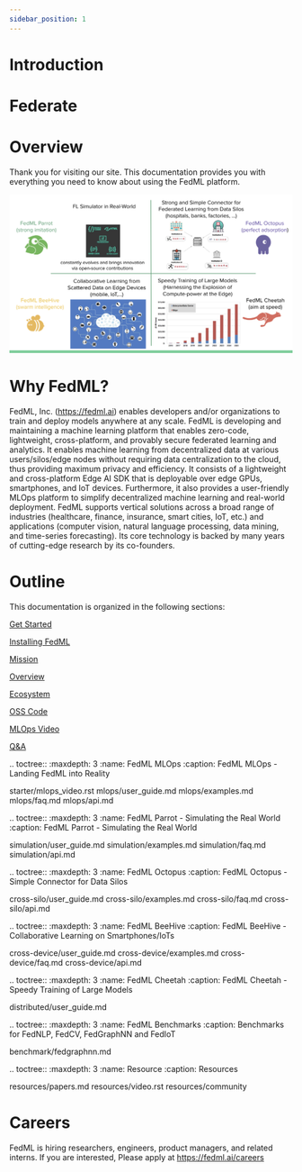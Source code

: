 ```yaml
---
sidebar_position: 1
---
```


# Introduction

Federate
=======
# Overview

Thank you for visiting our site. This documentation provides you with everything you need to know about using the FedML platform.

![FedML Platform!](_static/image/mission.png 'FedML Platform')

# Why FedML?

FedML, Inc. (https://fedml.ai) enables developers and/or organizations to train and deploy models anywhere at any scale. FedML is developing and maintaining a machine learning platform that enables zero-code, lightweight, cross-platform, and provably secure federated learning and analytics. It enables machine learning from decentralized data at various users/silos/edge nodes without requiring data centralization to the cloud, thus providing maximum privacy and efficiency. It consists of a lightweight and cross-platform Edge AI SDK that is deployable over edge GPUs, smartphones, and IoT devices. Furthermore, it also provides a user-friendly MLOps platform to simplify decentralized machine learning and real-world deployment. FedML supports vertical solutions across a broad range of industries (healthcare, finance, insurance, smart cities, IoT, etc.) and applications (computer vision, natural language processing, data mining, and time-series forecasting). Its core technology is backed by many years of cutting-edge research by its co-founders.

# Outline

This documentation is organized in the following sections:

[Get Started](./overview/getting_started.md)

[Installing FedML](./overview/installation.md)

[Mission](./overview/mission.md)

[Overview](./overview/overview.md)

[Ecosystem](./overview/ecosystem.md)

[OSS Code](./overview/oss_code_architecture.md)

[MLOps Video](./overview/mlops_video.md)

[Q&A](./overview/faq.md)

.. toctree::
:maxdepth: 3
:name: FedML MLOps
:caption: FedML MLOps - Landing FedML into Reality

starter/mlops_video.rst
mlops/user_guide.md
mlops/examples.md
mlops/faq.md
mlops/api.md

.. toctree::
:maxdepth: 3
:name: FedML Parrot - Simulating the Real World
:caption: FedML Parrot - Simulating the Real World

simulation/user_guide.md
simulation/examples.md
simulation/faq.md
simulation/api.md

.. toctree::
:maxdepth: 3
:name: FedML Octopus
:caption: FedML Octopus - Simple Connector for Data Silos

cross-silo/user_guide.md
cross-silo/examples.md
cross-silo/faq.md
cross-silo/api.md

.. toctree::
:maxdepth: 3
:name: FedML BeeHive
:caption: FedML BeeHive - Collaborative Learning on Smartphones/IoTs

cross-device/user_guide.md
cross-device/examples.md
cross-device/faq.md
cross-device/api.md

.. toctree::
:maxdepth: 3
:name: FedML Cheetah
:caption: FedML Cheetah - Speedy Training of Large Models

distributed/user_guide.md

.. toctree::
:maxdepth: 3
:name: FedML Benchmarks
:caption: Benchmarks for FedNLP, FedCV, FedGraphNN and FedIoT

benchmark/fedgraphnn.md

.. toctree::
:maxdepth: 3
:name: Resource
:caption: Resources

resources/papers.md
resources/video.rst
resources/community

# Careers

FedML is hiring researchers, engineers, product managers, and related interns.
If you are interested, Please apply at https://fedml.ai/careers
